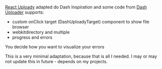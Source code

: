 [React Uploady](https://github.com/rpldy/react-uploady) adapted do Dash
Inspiration and some code from [Dash Uploader](https://github.com/fohrloop/dash-uploader)
supports:
- custom onClick target (DashUploadyTarget) component to show file browser
- webkitdirectory and multiple
- progress and errors

You decide how you want to visualize your errors

This is a very minimal adaptation, because that is all I needed. I may or may not update this in future - depends on my projects.
